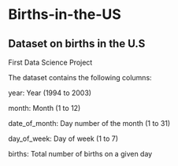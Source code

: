 # Births-in-the-US

## Dataset on births in the U.S

First Data Science Project

The dataset contains the following columns:

year: Year (1994 to 2003)

month: Month (1 to 12)

date_of_month: Day number of the month (1 to 31)

day_of_week: Day of week (1 to 7)

births: Total number of births on a given day
